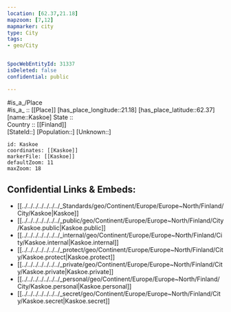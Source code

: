 ```yaml
---
location: [62.37,21.18] 
mapzoom: [7,12] 
mapmarker: city 
type: City
tags:
- geo/City


SpocWebEntityId: 31337
isDeleted: false
confidential: public

---
```

#is_a_/Place  
#is_a_ :: [[Place]] 
[has_place_longitude::21.18] 
[has_place_latitude::62.37] 
[name::Kaskoe] 
State ::  
Country :: [[Finland]]  
[StateId::] 
[Population::] 
[Unknown::] 


```leaflet
id: Kaskoe
coordinates: [[Kaskoe]] 
markerFile: [[Kaskoe]] 
defaultZoom: 11 
maxZoom: 18
```


## Confidential Links & Embeds: 
- [[../../../../../../../_Standards/geo/Continent/Europe/Europe~North/Finland/City/Kaskoe|Kaskoe]] 
- [[../../../../../../../_public/geo/Continent/Europe/Europe~North/Finland/City/Kaskoe.public|Kaskoe.public]] 
- [[../../../../../../../_internal/geo/Continent/Europe/Europe~North/Finland/City/Kaskoe.internal|Kaskoe.internal]] 
- [[../../../../../../../_protect/geo/Continent/Europe/Europe~North/Finland/City/Kaskoe.protect|Kaskoe.protect]] 
- [[../../../../../../../_private/geo/Continent/Europe/Europe~North/Finland/City/Kaskoe.private|Kaskoe.private]] 
- [[../../../../../../../_personal/geo/Continent/Europe/Europe~North/Finland/City/Kaskoe.personal|Kaskoe.personal]] 
- [[../../../../../../../_secret/geo/Continent/Europe/Europe~North/Finland/City/Kaskoe.secret|Kaskoe.secret]] 
